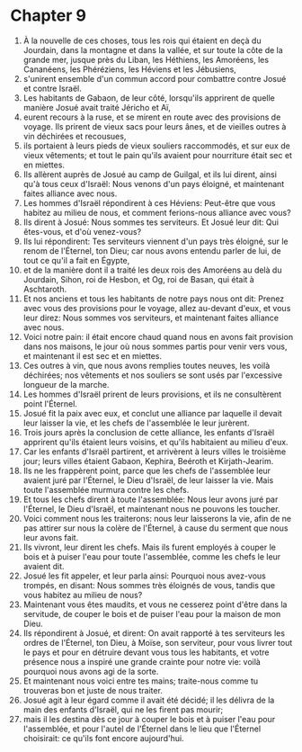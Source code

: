# Chapter 9

1. À la nouvelle de ces choses, tous les rois qui étaient en deçà du Jourdain, dans la montagne et dans la vallée, et sur toute la côte de la grande mer, jusque près du Liban, les Héthiens, les Amoréens, les Cananéens, les Phéréziens, les Héviens et les Jébusiens,
2. s'unirent ensemble d'un commun accord pour combattre contre Josué et contre Israël.
3. Les habitants de Gabaon, de leur côté, lorsqu'ils apprirent de quelle manière Josué avait traité Jéricho et Aï,
4. eurent recours à la ruse, et se mirent en route avec des provisions de voyage. Ils prirent de vieux sacs pour leurs ânes, et de vieilles outres à vin déchirées et recousues,
5. ils portaient à leurs pieds de vieux souliers raccommodés, et sur eux de vieux vêtements; et tout le pain qu'ils avaient pour nourriture était sec et en miettes.
6. Ils allèrent auprès de Josué au camp de Guilgal, et ils lui dirent, ainsi qu'à tous ceux d'Israël: Nous venons d'un pays éloigné, et maintenant faites alliance avec nous.
7. Les hommes d'Israël répondirent à ces Héviens: Peut-être que vous habitez au milieu de nous, et comment ferions-nous alliance avec vous?
8. Ils dirent à Josué: Nous sommes tes serviteurs. Et Josué leur dit: Qui êtes-vous, et d'où venez-vous?
9. Ils lui répondirent: Tes serviteurs viennent d'un pays très éloigné, sur le renom de l'Éternel, ton Dieu; car nous avons entendu parler de lui, de tout ce qu'il a fait en Égypte,
10. et de la manière dont il a traité les deux rois des Amoréens au delà du Jourdain, Sihon, roi de Hesbon, et Og, roi de Basan, qui était à Aschtaroth.
11. Et nos anciens et tous les habitants de notre pays nous ont dit: Prenez avec vous des provisions pour le voyage, allez au-devant d'eux, et vous leur direz: Nous sommes vos serviteurs, et maintenant faites alliance avec nous.
12. Voici notre pain: il était encore chaud quand nous en avons fait provision dans nos maisons, le jour où nous sommes partis pour venir vers vous, et maintenant il est sec et en miettes.
13. Ces outres à vin, que nous avons remplies toutes neuves, les voilà déchirées; nos vêtements et nos souliers se sont usés par l'excessive longueur de la marche.
14. Les hommes d'Israël prirent de leurs provisions, et ils ne consultèrent point l'Éternel.
15. Josué fit la paix avec eux, et conclut une alliance par laquelle il devait leur laisser la vie, et les chefs de l'assemblée le leur jurèrent.
16. Trois jours après la conclusion de cette alliance, les enfants d'Israël apprirent qu'ils étaient leurs voisins, et qu'ils habitaient au milieu d'eux.
17. Car les enfants d'Israël partirent, et arrivèrent à leurs villes le troisième jour; leurs villes étaient Gabaon, Kephira, Beéroth et Kirjath-Jearim.
18. Ils ne les frappèrent point, parce que les chefs de l'assemblée leur avaient juré par l'Éternel, le Dieu d'Israël, de leur laisser la vie. Mais toute l'assemblée murmura contre les chefs.
19. Et tous les chefs dirent à toute l'assemblée: Nous leur avons juré par l'Éternel, le Dieu d'Israël, et maintenant nous ne pouvons les toucher.
20. Voici comment nous les traiterons: nous leur laisserons la vie, afin de ne pas attirer sur nous la colère de l'Éternel, à cause du serment que nous leur avons fait.
21. Ils vivront, leur dirent les chefs. Mais ils furent employés à couper le bois et à puiser l'eau pour toute l'assemblée, comme les chefs le leur avaient dit.
22. Josué les fit appeler, et leur parla ainsi: Pourquoi nous avez-vous trompés, en disant: Nous sommes très éloignés de vous, tandis que vous habitez au milieu de nous?
23. Maintenant vous êtes maudits, et vous ne cesserez point d'être dans la servitude, de couper le bois et de puiser l'eau pour la maison de mon Dieu.
24. Ils répondirent à Josué, et dirent: On avait rapporté à tes serviteurs les ordres de l'Éternel, ton Dieu, à Moïse, son serviteur, pour vous livrer tout le pays et pour en détruire devant vous tous les habitants, et votre présence nous a inspiré une grande crainte pour notre vie: voilà pourquoi nous avons agi de la sorte.
25. Et maintenant nous voici entre tes mains; traite-nous comme tu trouveras bon et juste de nous traiter.
26. Josué agit à leur égard comme il avait été décidé; il les délivra de la main des enfants d'Israël, qui ne les firent pas mourir;
27. mais il les destina dès ce jour à couper le bois et à puiser l'eau pour l'assemblée, et pour l'autel de l'Éternel dans le lieu que l'Éternel choisirait: ce qu'ils font encore aujourd'hui.

